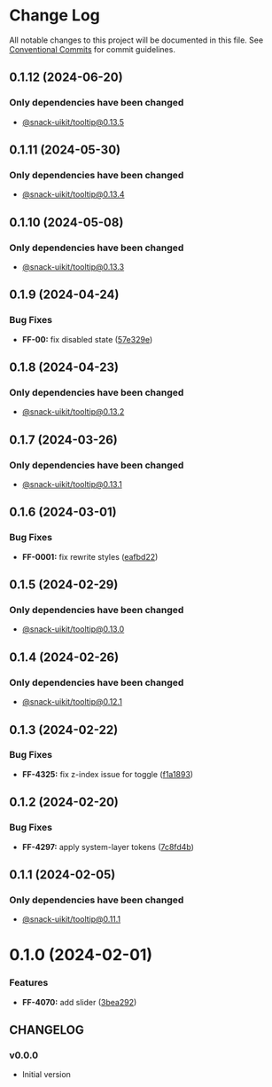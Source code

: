 # Change Log

All notable changes to this project will be documented in this file.
See [Conventional Commits](https://conventionalcommits.org) for commit guidelines.

## 0.1.12 (2024-06-20)

### Only dependencies have been changed
* [@snack-uikit/tooltip@0.13.5](https://github.com/cloud-ru-tech/snack-uikit/blob/master/packages/tooltip/CHANGELOG.md)





## 0.1.11 (2024-05-30)

### Only dependencies have been changed
* [@snack-uikit/tooltip@0.13.4](https://github.com/cloud-ru-tech/snack-uikit/blob/master/packages/tooltip/CHANGELOG.md)





## 0.1.10 (2024-05-08)

### Only dependencies have been changed
* [@snack-uikit/tooltip@0.13.3](https://github.com/cloud-ru-tech/snack-uikit/blob/master/packages/tooltip/CHANGELOG.md)





## 0.1.9 (2024-04-24)


### Bug Fixes

* **FF-00:** fix disabled state ([57e329e](https://github.com/cloud-ru-tech/snack-uikit/commit/57e329e2acc9b092df6026e96011f17b86349e9b))





## 0.1.8 (2024-04-23)

### Only dependencies have been changed
* [@snack-uikit/tooltip@0.13.2](https://github.com/cloud-ru-tech/snack-uikit/blob/master/packages/tooltip/CHANGELOG.md)





## 0.1.7 (2024-03-26)

### Only dependencies have been changed
* [@snack-uikit/tooltip@0.13.1](https://github.com/cloud-ru-tech/snack-uikit/blob/master/packages/tooltip/CHANGELOG.md)





## 0.1.6 (2024-03-01)


### Bug Fixes

* **FF-0001:** fix rewrite styles ([eafbd22](https://github.com/cloud-ru-tech/snack-uikit/commit/eafbd22bcd4fb72d11089bb0c810e03442420f6c))





## 0.1.5 (2024-02-29)

### Only dependencies have been changed
* [@snack-uikit/tooltip@0.13.0](https://github.com/cloud-ru-tech/snack-uikit/blob/master/packages/tooltip/CHANGELOG.md)





## 0.1.4 (2024-02-26)

### Only dependencies have been changed
* [@snack-uikit/tooltip@0.12.1](https://github.com/cloud-ru-tech/snack-uikit/blob/master/packages/tooltip/CHANGELOG.md)





## 0.1.3 (2024-02-22)


### Bug Fixes

* **FF-4325:** fix z-index issue for toggle ([f1a1893](https://github.com/cloud-ru-tech/snack-uikit/commit/f1a189322ede924791c263bc9ecbb75393218c31))





## 0.1.2 (2024-02-20)


### Bug Fixes

* **FF-4297:** apply system-layer tokens ([7c8fd4b](https://github.com/cloud-ru-tech/snack-uikit/commit/7c8fd4b5334360b2fc31da92973b6835ffa287af))





## 0.1.1 (2024-02-05)

### Only dependencies have been changed
* [@snack-uikit/tooltip@0.11.1](https://github.com/cloud-ru-tech/snack-uikit/blob/master/packages/tooltip/CHANGELOG.md)





# 0.1.0 (2024-02-01)


### Features

* **FF-4070:** add slider ([3bea292](https://github.com/cloud-ru-tech/snack-uikit/commit/3bea2924af090a44a22f3028e043e69bd0a4225d))





## CHANGELOG

### v0.0.0

- Initial version
